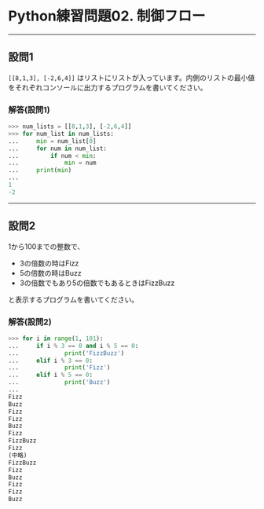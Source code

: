 # Python練習問題02. 制御フロー

---

## 設問1

`[[8,1,3], [-2,6,4]]` はリストにリストが入っています。内側のリストの最小値をそれぞれコンソールに出力するプログラムを書いてください。

### 解答(設問1)

```python
>>> num_lists = [[8,1,3], [-2,6,4]]
>>> for num_list in num_lists:
...     min = num_list[0]
...     for num in num_list:
...         if num < min:
...             min = num
...     print(min)
...
1
-2
```

---

## 設問2

1から100までの整数で、

- 3の倍数の時はFizz
- 5の倍数の時はBuzz
- 3の倍数でもあり5の倍数でもあるときはFizzBuzz

と表示するプログラムを書いてください。

### 解答(設問2)

```python
>>> for i in range(1, 101):
...     if i % 3 == 0 and i % 5 == 0:
...             print('FizzBuzz')
...     elif i % 3 == 0:
...             print('Fizz')
...     elif i % 5 == 0:
...             print('Buzz')
... 
Fizz
Buzz
Fizz
Fizz
Buzz
Fizz
FizzBuzz
Fizz
(中略)
FizzBuzz
Fizz
Buzz
Fizz
Fizz
Buzz
```
